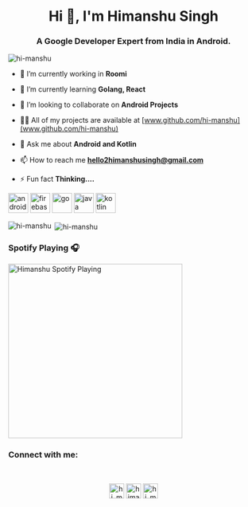 <h1 align="center">Hi 👋, I'm Himanshu Singh</h1>
<h3 align="center">A Google Developer Expert from India in Android.</h3>

<p align="left"> <img src="https://komarev.com/ghpvc/?username=hi-manshu" alt="hi-manshu" /> </p>

- 🔭 I’m currently working in **Roomi**

- 🌱 I’m currently learning **Golang, React**

- 👯 I’m looking to collaborate on **Android Projects**

- 👨‍💻 All of my projects are available at [www.github.com/hi-manshu](www.github.com/hi-manshu)

- 💬 Ask me about **Android and Kotlin**

- 📫 How to reach me **hello2himanshusingh@gmail.com**

- ⚡ Fun fact **Thinking....**

<p align="left"><img src="https://devicons.github.io/devicon/devicon.git/icons/android/android-original-wordmark.svg" alt="android" width="40" height="40"/> <img src="https://www.vectorlogo.zone/logos/firebase/firebase-icon.svg" alt="firebase" width="40" height="40"/> <img src="https://devicons.github.io/devicon/devicon.git/icons/go/go-original.svg" alt="go" width="40" height="40"/> <img src="https://devicons.github.io/devicon/devicon.git/icons/java/java-original-wordmark.svg" alt="java" width="40" height="40"/> <img src="https://www.vectorlogo.zone/logos/kotlinlang/kotlinlang-icon.svg" alt="kotlin" width="40" height="40"/></p>

<p><img align="left" src="https://github-readme-stats.vercel.app/api/top-langs/?username=hi-manshu&layout=compact" alt="hi-manshu" /></p>

<p>&nbsp;<img align="center" src="https://github-readme-stats.vercel.app/api?username=hi-manshu&show_icons=true" alt="hi-manshu" /></p>

### Spotify Playing 🎧
[<img src="https://now-playing-codestackr.vercel.app/api/spotify-playing" alt="Himanshu Spotify Playing" width="350" />](https://open.spotify.com/playlist/1Q3dZ87W5qS7dxYAifIwsF)

### Connect with me:

<br />
<p align="center">
<a href="https://twitter.com/hi_man_shoe" target="blank"><img align="center" src="https://cdn.jsdelivr.net/npm/simple-icons@3.0.1/icons/twitter.svg" alt="hi_man_shoe" height="30" width="30" /></a>
<a href="https://linkedin.com/in/himanshoe-singh" target="blank"><img align="center" src="https://cdn.jsdelivr.net/npm/simple-icons@3.0.1/icons/linkedin.svg" alt="himanshoe-singh" height="30" width="30" /></a>
<a href="https://instagram.com/hi_man_shoe" target="blank"><img align="center" src="https://cdn.jsdelivr.net/npm/simple-icons@3.0.1/icons/instagram.svg" alt="hi_man_shoe" height="30" width="30" /></a>
</p>
